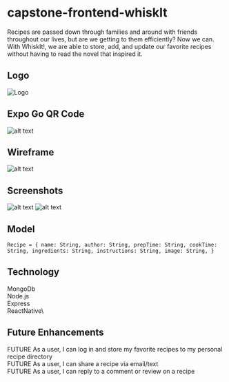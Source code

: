 # capstone-frontend-whiskIt

Recipes are passed down through families and around with friends throughout our lives, but are we getting to them efficiently? Now we can. With WhiskIt!, we are able to store, add, and update our favorite recipes without having to read the novel that inspired it. 


## Logo

![Logo](assets/Logo2.png)

## Expo Go QR Code

![alt text](assets/QR-expo.png)


## Wireframe

![alt text](assets/WireFrame1.png)

## Screenshots

![alt text](assets/ScreenShot1.PNG)   ![alt text](assets/ScreenShot2.PNG)

## Model
`Recipe = {
    name: String,
    author: String,
    prepTime: String,
    cookTime: String,
    ingredients: String,
    instructions: String,
    image: String,
}`

## Technology
MongoDb\
Node.js\
Express\
ReactNative\



## Future Enhancements
FUTURE As a user, I can log in and store my favorite recipes to my personal recipe directory\
FUTURE As a user, I can share a recipe via email/text \
FUTURE As a user, I can reply to a comment or review on a recipe